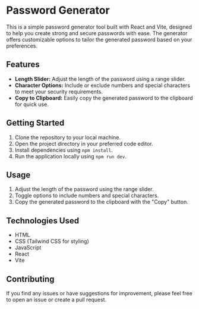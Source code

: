 # Password Generator

This is a simple password generator tool built with React and Vite, designed to help you create strong and secure passwords with ease. The generator offers customizable options to tailor the generated password based on your preferences.

## Features

- **Length Slider:** Adjust the length of the password using a range slider.
- **Character Options:** Include or exclude numbers and special characters to meet your security requirements.
- **Copy to Clipboard:** Easily copy the generated password to the clipboard for quick use.

## Getting Started

1. Clone the repository to your local machine.
2. Open the project directory in your preferred code editor.
3. Install dependencies using `npm install`.
4. Run the application locally using `npm run dev`.

## Usage

1. Adjust the length of the password using the range slider.
2. Toggle options to include numbers and special characters.
3. Copy the generated password to the clipboard with the "Copy" button.

## Technologies Used

- HTML
- CSS (Tailwind CSS for styling)
- JavaScript
- React
- Vite

## Contributing

If you find any issues or have suggestions for improvement, please feel free to open an issue or create a pull request.